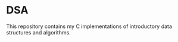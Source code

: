 # DSA

This repository contains my C implementations of introductory data structures and algorithms.